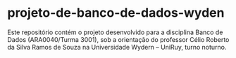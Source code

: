 # projeto-de-banco-de-dados-wyden
Este repositório contém o projeto desenvolvido para a disciplina Banco de Dados (ARA0040/Turma 3001), sob a orientação do professor Célio Roberto da Silva Ramos de Souza na Universidade Wydern – UniRuy, turno noturno.
